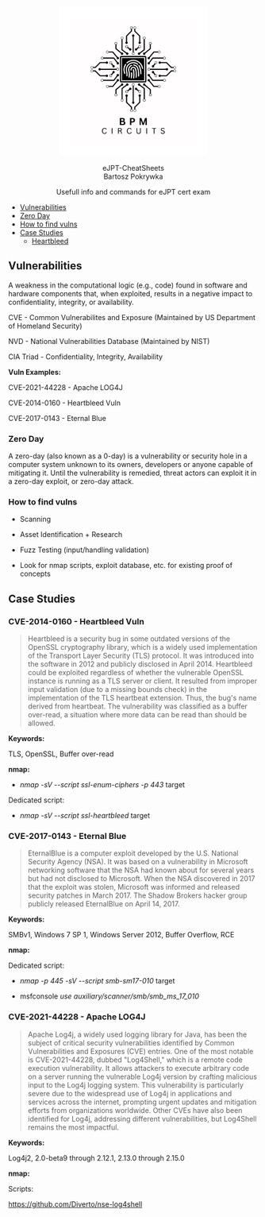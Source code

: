 <p align="center">
    <img src="LogoBiggerBW.png" alt="BPM Circuits" width="300" />
</p>

<p align="center">
  eJPT-CheatSheets<br>
  Bartosz Pokrywka
</p>

<p align="center">
    Usefull info and commands for eJPT cert exam
</p>

- [Vulnerabilities](#vulnerabilities)
- [Zero Day](#zero-day)
- [How to find vulns](#how-to-find-vulns)
- [Case Studies](#case-studies)
    - [Heartbleed](#cve-2014-0160---heartbleed-vuln)



## Vulnerabilities

A weakness in the computational logic (e.g., code) found
in software and hardware components that, when
exploited, results in a negative impact to
confidentiality, integrity, or availability.

CVE - Common Vulnerabilites and Exposure (Maintained by US Department of Homeland Security)

NVD - National Vulnerabilities Database (Maintained by NIST)

CIA Triad - Confidentiality, Integrity, Availability

**Vuln Examples:**

CVE-2021-44228 - Apache LOG4J

CVE-2014-0160 - Heartbleed Vuln

CVE-2017-0143 - Eternal Blue


### Zero Day

A zero-day (also known as a 0-day) is a vulnerability or security hole in a computer system unknown to its owners, developers or anyone capable of mitigating it. Until the vulnerability is remedied, threat actors can exploit it in a zero-day exploit, or zero-day attack.

### How to find vulns

- Scanning
- Asset Identification + Research
- Fuzz Testing (input/handling validation)

- Look for nmap scripts, exploit database, etc. for existing proof of concepts

## Case Studies

### CVE-2014-0160 - Heartbleed Vuln

> Heartbleed is a security bug in some outdated versions of the OpenSSL cryptography library, which is a widely used implementation of the Transport Layer Security (TLS) protocol. It was introduced into the software in 2012 and publicly disclosed in April 2014. Heartbleed could be exploited regardless of whether the vulnerable OpenSSL instance is running as a TLS server or client. It resulted from improper input validation (due to a missing bounds check) in the implementation of the TLS heartbeat extension. Thus, the bug's name derived from heartbeat. The vulnerability was classified as a buffer over-read, a situation where more data can be read than should be allowed.

**Keywords:**

TLS, OpenSSL, Buffer over-read

**nmap:**

- *nmap -sV --script ssl-enum-ciphers -p 443* target

Dedicated script: 

- *nmap -sV --script ssl-heartbleed* target

### CVE-2017-0143 - Eternal Blue

> EternalBlue is a computer exploit developed by the U.S. National Security Agency (NSA). It was based on a vulnerability in Microsoft networking software that the NSA had known about for several years but had not disclosed to Microsoft. When the NSA discovered in 2017 that the exploit was stolen, Microsoft was informed and released security patches in March 2017. The Shadow Brokers hacker group publicly released EternalBlue on April 14, 2017.

**Keywords:**

SMBv1, Windows 7 SP 1, Windows Server 2012, Buffer Overflow, RCE

**nmap:**

Dedicated script: 

- *nmap -p 445 -sV --script smb-sm17-010* target

- msfconsole *use auxiliary/scanner/smb/smb_ms_17_010*

### CVE-2021-44228 - Apache LOG4J

> Apache Log4j, a widely used logging library for Java, has been the subject of critical security vulnerabilities identified by Common Vulnerabilities and Exposures (CVE) entries. One of the most notable is CVE-2021-44228, dubbed "Log4Shell," which is a remote code execution vulnerability. It allows attackers to execute arbitrary code on a server running the vulnerable Log4j version by crafting malicious input to the Log4j logging system. This vulnerability is particularly severe due to the widespread use of Log4j in applications and services across the internet, prompting urgent updates and mitigation efforts from organizations worldwide. Other CVEs have also been identified for Log4j, addressing different vulnerabilities, but Log4Shell remains the most impactful.

**Keywords:**

Log4j2, 2.0-beta9 through 2.12.1, 2.13.0 through 2.15.0

**nmap:**

Scripts:

https://github.com/Diverto/nse-log4shell




 